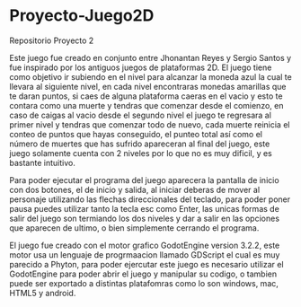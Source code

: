 # Proyecto-Juego2D
 Repositorio Proyecto 2
 
 Este juego fue creado en conjunto entre Jhonantan Reyes y Sergio Santos y fue inspirado por los antiguos juegos de plataformas 2D. El juego tiene como objetivo ir subiendo en el nivel para alcanzar la moneda azul la cual te llevara al siguiente nivel, en cada nivel encontraras monedas amarillas que te daran puntos, si caes de alguna plataforma caeras en el vacio y esto te contara como una muerte y tendras que comenzar desde el comienzo, en caso de caigas al vacio desde el segundo nivel el juego te regresara al primer nivel y tendras que comenzar todo de nuevo, cada muerte reinicia el conteo de puntos que hayas conseguido, el punteo total así como el número de muertes que has sufrido apareceran al final del juego, este juego solamente cuenta con 2 niveles por lo que no es muy dificil, y es bastante intuitivo.
 
 Para poder ejecutar el programa del juego aparecera la pantalla de inicio con dos botones, el de inicio y salida, al iniciar deberas de mover al personaje utilizando las flechas direccionales del teclado, para poder poner pausa puedes utilizar tanto la tecla esc como Enter, las unicas formas de salir del juego son termiando los dos niveles y dar a salir en las opciones que aparecen de ultimo, o bien simplemente cerrando el programa.
 
 El juego fue creado con el motor grafico GodotEngine version 3.2.2, este motor usa un lenguaje de progrmaacion llamado GDScript el cual es muy parecido a Phyton, para poder ejercutar este juego es necesario utilizar el GodotEngine para poder abrir el juego y manipular su codigo, o tambien puede ser exportado a distintas platafomras como lo son windows, mac, HTML5 y android.